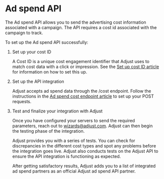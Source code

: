 # Ad spend API

The Ad spend API allows you to send the advertising cost information associated with a campaign. The API requires a cost id associated with the campaign to track.

To set up the Ad spend API successfully:

1. Set up your cost ID

   A Cost ID is a unique cost engagement identifier that Adjust uses to match cost data with a click or impression. See the [Set up cost ID article](cost-id.md) for information on how to set this up.

2. Set up the API integration

   Adjust accepts ad spend data through the /cost endpoint. Follow the instructions in the [Ad spend cost endpoint article](cost-endpoint.md) to set up your POST requests.

3. Test and finalize your integration with Adjust

   Once you have configured your servers to send the required parameters, reach out to <wizards@adjust.com>. Adjust can then begin the testing phase of the integration.

   Adjust provides you with a series of tests. You can check for discrepancies in the different cost types and spot any problems before the integration goes live. Adjust also conducts tests on the Adjust API to ensure the API integration is functioning as expected.

   After getting satisfactory results, Adjust adds you to a list of integrated ad spend partners as an official Adjust ad spend API partner.

